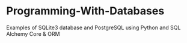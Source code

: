 # Programming-With-Databases
Examples of SQLite3 database and PostgreSQL using Python and SQL Alchemy Core &amp; ORM
